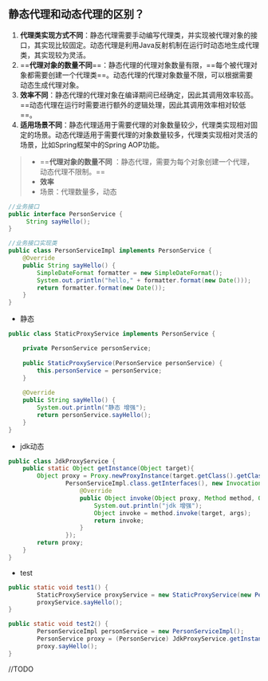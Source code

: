 ## 静态代理和动态代理的区别？

1. **代理类实现方式不同**：静态代理需要手动编写代理类，并实现被代理对象的接口，其实现比较固定。动态代理是利用Java反射机制在运行时动态地生成代理类，其实现较为灵活。
2. ==**代理对象的数量不同**==：静态代理的代理对象数量有限，==每个被代理对象都需要创建一个代理类==。动态代理的代理对象数量不限，可以根据需要动态生成代理对象。
3. **效率不同**：静态代理的代理对象在编译期间已经确定，因此其调用效率较高。==动态代理在运行时需要进行额外的逻辑处理，因此其调用效率相对较低==。
4. **适用场景不同**：静态代理适用于需要代理的对象数量较少，代理类实现相对固定的场景。动态代理适用于需要代理的对象数量较多，代理类实现相对灵活的场景，比如Spring框架中的Spring AOP功能。

> - ==**代理对象的数量不同** ：静态代理，需要为每个对象创建一个代理，动态代理不限制。==
> - **效率**
> - 场景：代理数量多，动态

```java
//业务接口
public interface PersonService {
     String sayHello();
}

//业务接口实现类
public class PersonServiceImpl implements PersonService {
    @Override
    public String sayHello() {
        SimpleDateFormat formatter = new SimpleDateFormat();
        System.out.println("hello," + formatter.format(new Date()));
        return formatter.format(new Date());
    }
}
```

- 静态

```java
public class StaticProxyService implements PersonService {

    private PersonService personService;
    
    public StaticProxyService(PersonService personService) {
        this.personService = personService;
    }
    
    @Override
    public String sayHello() {
        System.out.println("静态 增强");
        return personService.sayHello();
    }
}
```

- jdk动态

```java
public class JdkProxyService {
    public static Object getInstance(Object target){
        Object proxy = Proxy.newProxyInstance(target.getClass().getClassLoader(),
                PersonServiceImpl.class.getInterfaces(), new InvocationHandler() {
                    @Override
                    public Object invoke(Object proxy, Method method, Object[] args) throws Throwable {
                        System.out.println("jdk 增强");
                        Object invoke = method.invoke(target, args);
                        return invoke;
                    }
                });
        return proxy;
    }
}

```

- test

```java
public static void test1() {
        StaticProxyService proxyService = new StaticProxyService(new PersonServiceImpl());
        proxyService.sayHello();
}

public static void test2() {
        PersonServiceImpl personService = new PersonServiceImpl();
        PersonService proxy = (PersonService) JdkProxyService.getInstance(personService);
        proxy.sayHello();
}
```

//TODO

